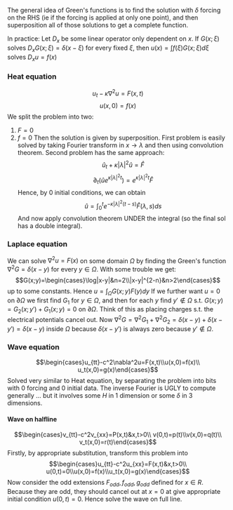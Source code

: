 The general idea of Green's functions is to find the solution with $\delta$ forcing on the RHS 
(ie if the forcing is applied at only one point), 
and then superposition all of those solutions to get a complete function. 

In practice:
Let $D_{x}$ be some linear operator only dependent on $x$. 
If $G(x;\xi)$ solves $D_{x}G(x;\xi)=\delta(x-\xi)$ for every fixed $\xi$, 
then $u(x)=\int f(\xi)G(x;\xi)d\xi$ solves $D_{x}u=f(x)$
### Heat equation
$$u_t-\kappa\nabla^2u=F(x,t)$$
$$u(x,0)=f(x)$$
We split the problem into two:
1. $F=0$
2. $f=0$
Then the solution is given by superposition.
First problem is easily solved by taking Fourier transform in $x\to \lambda$ and then using convolution theorem.
Second problem has the same approach:
$$\hat u_t+\kappa|\lambda|^2\hat u=\hat F$$
$$\partial_t(\hat ue^{\kappa|\lambda|^2t})=e^{\kappa|\lambda|^2t}\hat F$$
Hence, by $0$ initial conditions, we can obtain 
$$\hat u=\int_0^te^{-\kappa|\lambda|^2(t-s)}\hat F(\lambda,s)ds$$
And now apply convolution theorem UNDER the integral (so the final sol has a double integral).
### Laplace equation
We can solve $\nabla^2u=F(x)$ on some domain $\Omega$ by finding the Green's function $\nabla^2G=\delta(x-y)$ for every $y\in \Omega$. With some trouble we get:
$$G(x;y)=\begin{cases}\log|x-y|&n=2\\|x-y|^{2-n}&n>2\end{cases}$$
up to some constants. Hence $u=\int_\Omega G(x;y)F(y)dy$
If we further want $u=0$ on $\partial\Omega$ we first find $G_1$ for $y\in \Omega$, and then for each $y$ find $y'\not\in\Omega$ s.t. $G(x;y)=G_2(x;y')+G_1(x;y)=0$ on $\partial\Omega$. Think of this as placing charges s.t. the electrical potentials cancel out. Now $\nabla^2G=\nabla^2G_1+\nabla^2G_2=\delta(x-y)+\delta(x-y')=\delta(x-y)$ inside $\Omega$ because $\delta(x-y')$ is always zero because $y'\not\in\Omega$.
### Wave equation
$$\begin{cases}u_{tt}-c^2\nabla^2u=F(x,t)\\u(x,0)=f(x)\\ u_t(x,0)=g(x)\end{cases}$$
Solved very similar to Heat equation, by separating the problem into bits with 0 forcing and 0 initial data. The inverse Fourier is UGLY to compute generally ... but it involves some $H$ in 1 dimension or some $\delta$ in 3 dimensions.
#### Wave on halfline
$$\begin{cases}v_{tt}-c^2v_{xx}=P(x,t)&x,t>0\\ v(0,t)=p(t)\\v(x,0)=q(t)\\ v_t(x,0)=r(t)\end{cases}$$
Firstly, by appropriate substitution, transform this problem into
$$\begin{cases}u_{tt}-c^2u_{xx}=F(x,t)&x,t>0\\
u(0,t)=0\\u(x,0)=f(x)\\u_t(x,0)=g(x)\end{cases}$$
Now consider the odd extensions $F_{odd}, f_{odd}, g_{odd}$ defined for $x\in R$. Because they are odd, they should cancel out at $x=0$ at give appropriate initial condition $u(0,t)=0$. Hence solve the wave on full line.
